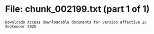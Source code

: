 ﻿# File: chunk_002199.txt (part 1 of 1)
```
Downloads Access downloadable documents for version effective 26 September 2025
```

